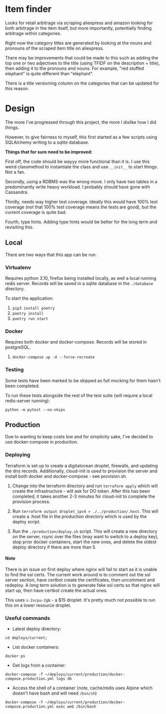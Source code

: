 # Item finder

Looks for retail arbitrage via scraping aliexpress and amazon looking for both arbitrage in the item itself, but more importantly, potentially finding arbitrage within categories.

Right now the category titles are generated by looking at the nouns and pronouns of the scraped item title on aliexpress.

There may be improvements that could be made to this such as adding the top one or two adjectives to the title (using TFIDF on the description + title), then adding it
to the pronouns and nouns. For example, "red stuffed elephant" is quite different than "elephant".

There is a title versioning column on the categories that can be updated for this reason.

# Design
The more I've progressed through this project, the more I dislike how I did things. 

However, to give fairness to myself, this first started as a few scripts using SQLAlchemy writing to a sqlite database.

**Things that for sure need to be improved:**

First off, the code should be wayyy more functional than it is. I use this weird classmethod to instantiate the class and use `__init__` to start things. Not a fan.

Secondly, using a RDBMS was the wrong move. I only have two tables in a predominantly write heavy workload. I probably should have gone with Cassandra.

Thirdly, needs way higher test coverage. Ideally this would have 100% test coverage (not that 100% test coverage means the tests are good), but the current coverage is quite bad.

Fourth, type hints. Adding type hints would be better for the long term and revisiting this.

## Local

There are two ways that this app can be run:

### Virtualenv
Requires python 3.10, firefox being installed locally, as well a local running redis server. 
Records will be saved in a sqlite database in the `./database` directory.

To start the application:
1. `pip3 install poetry`
2. `poetry install`
3. `poetry run start`

### Docker
Requires both docker and docker-compose. Records will be stored in postgreSQL.
1. `docker-compose up -d --force-recreate`

### Testing
Some tests have been marked to be skipped as full mocking for them hasn't been completed.

To run these tests alongside the rest of the test suite (will require a local redis-server running):

`python -m pytest --no-skips`

## Production

Due to wanting to keep costs low and for simplicity sake, I've decided to use docker-compose in production.

### Deploying

Terraform is set up to create a digitalocean droplet, firewalls, and updating the dns records. Additionally, cloud-init
is used to provision the server and install both docker and docker-compose - see provision.sh.

1. Change into the terraform directory and run `terraform apply` which will create the infrastructure - will ask for DO token.
After this has been completed, it takes another 2-3 minutes for cloud-init to complete the provision process.

2. Run `terraform output droplet_ipv4 > ./../production/.host`. This will create a .host file in the production directory which is used by
the deploy script.

3. Run the `./production/deploy.sh` script. This will create a new directory on the server, rsync over the files (may want to switch to a deploy key),
stop prior docker containers, start the new ones, and delete the oldest deploy directory if there are more than 5.

#### Note
There is an issue on first deploy where nginx will fail to start as it is unable to find the ssl certs. The current work around is to comment out the ssl
server section, have certbot create the certificates, then uncomment and redeploy. A long term solution is to generate fake ssl certs so that nginx will
start up, then have certbot create the actual ones.

This uses `s-2vcpu-2gb` - a $15 droplet. It's pretty much not possible to run this on a lower resource droplet.

### Useful commands
* Latest deploy directory: 

`cd deploys/current;`

* List docker containers:

`docker ps`

* Get logs from a container:

`docker-compose -f ~/deploys/current/production/docker-compose.production.yml logs db`

* Access the shell of a container (note, cache/redis uses Alpine which doesn't have bash and will need `/bin/sh`)

`docker-compose -f ~/deploys/current/production/docker-compose.production.yml exec web /bin/bash`
